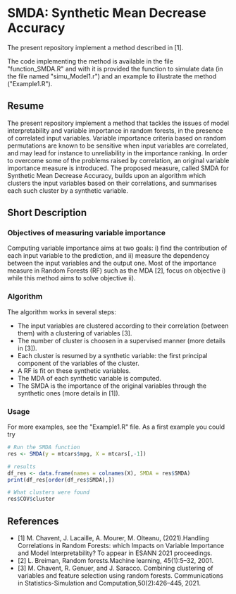# SMDA: Synthetic Mean Decrease Accuracy

The present repository implement a method described in [1].

The code implementing the method is available in the file "function_SMDA.R" and with it is provided the function to simulate data (in the file named "simu_Model1.r") and an example to illustrate the method ("Example1.R").

## Resume

The present repository implement a method that tackles the issues of model interpretability and variable importance in random forests, in the presence of correlated input variables. Variable importance criteria based on random permutations are known to be sensitive when input variables are correlated, and may lead for instance to unreliability in the importance ranking. In order to overcome some of the problems raised by correlation, an original variable importance measure is introduced. The proposed measure, called SMDA for Synthetic Mean Decrease Accuracy, builds upon an algorithm which clusters the input variables based on their correlations, and summarises each such cluster by a synthetic variable.

## Short Description

### Objectives of measuring variable importance
Computing variable importance aims at two goals: i) find the contribution of each input variable to the prediction, and ii) measure the dependency between the input variables and the output one. Most of the importance measure in Random Forests (RF) such as the MDA [2], focus on objective i) while this method aims to solve objective ii).

### Algorithm
The algorithm works in several steps:
* The input variables are clustered according to their correlation (between them) with a clustering of variables [3]. 
* The number of cluster is choosen in a supervised manner (more details in [3]).
* Each cluster is resumed by a synthetic variable: the first principal component of the variables of the cluster.
* A RF is fit on these synthetic variables. 
* The MDA of each synthetic variable is computed.
* The SMDA is the importance of the original variables through the synthetic ones (more details in [1]).

### Usage
For more examples, see the "Example1.R" file. As a first example you could try 

```R  
# Run the SMDA function
res <- SMDA(y = mtcars$mpg, X = mtcars[,-1])

# results
df_res <- data.frame(names = colnames(X), SMDA = res$SMDA) 
print(df_res[order(df_res$SMDA),])

# What clusters were found
res$COV$cluster
```

## References
* [1] M. Chavent, J. Lacaille, A. Mourer, M. Olteanu, (2021).Handling Correlations in Random Forests: which Impacts on Variable Importance and Model Interpretability? To appear in ESANN 2021 proceedings.
* [2] L. Breiman,  Random forests.Machine learning, 45(1):5–32, 2001.
* [3] M. Chavent, R. Genuer, and J. Saracco.  Combining clustering of variables and feature selection using random forests. Communications in Statistics-Simulation and Computation,50(2):426–445, 2021.
